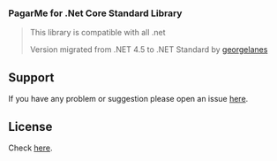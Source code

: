 ### PagarMe for .Net Core Standard Library

> This library is compatible with all .net 
> 
> Version migrated from .NET 4.5 to .NET Standard by [georgelanes](https://github.com/georgelanes/)

## Support
If you have any problem or suggestion please open an issue [here](https://github.com/pagarme/pagarme-net/issues).

## License

Check [here](https://github.com/pagarme/pagarme-net/blob/master/LICENSE).

